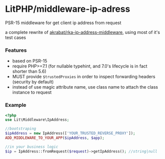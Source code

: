 LitPHP/middleware-**ip-adress**
===============================

PSR-15 middleware for get client ip address from request

a complete rewrite of [akrabat/rka-ip-address-middleware](https://github.com/akrabat/rka-ip-address-middleware), 
using most of it's test cases

### Features

+ based on PSR-15
+ require PHP>=7.1 (for nullable typehint, and 7.0's lifecycle is in fact shorter than 5.6)
+ MUST provide `$trustedProxies` in order to inspect forwarding headers (security by default)
+ instead of use magic attribute name, use class name to attach the class instance to request

### Example

```php
<?php
use Lit\Middleware\IpAddress;

//bootstraping
$ipAddress = new IpAddress(['YOUR_TRUSTED_REVERSE_PROXY']);
ADD_MIDDLEWARE_TO_YOUR_APP($ipAddress, $app);

//in your business logic
$ip = IpAddress::fromRequest($request)->getIpAddress(); //string|null
```

